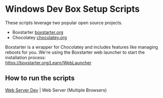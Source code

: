 # Windows Dev Box Setup Scripts

These scripts leverage two popular open source projects.
- Boxstarter [boxstarter.org](http://boxstarter.org)
- Chocolatey [chocolatey.org](http://chocolatey.org)

Boxstarter is a wrapper for Chocolatey and includes features like managing reboots for you. We're using the Boxstarter web launcher to start the installation process:<br/>
https://boxstarter.org/Learn/WebLauncher

## How to run the scripts
<a href='http://boxstarter.org/package/nr/url?https://raw.githubusercontent.com/capgpilk/windows-dev-box-setup-scripts/master/dev-windows-server-2016.ps1'>Web Server Dev</a> | Web Server (Multiple Browsers)
